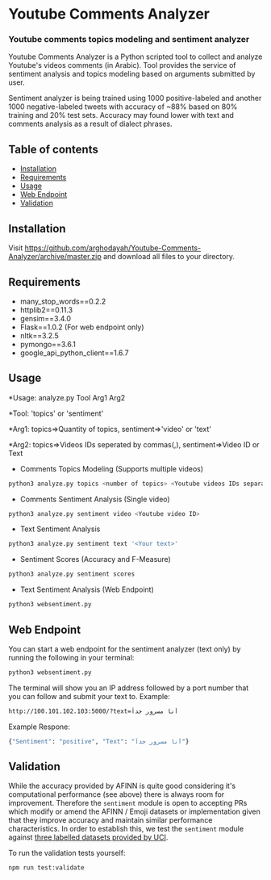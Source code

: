 # Youtube Comments Analyzer
### Youtube comments topics modeling and sentiment analyzer

Youtube Comments Analyzer is a Python scripted tool to collect and analyze Youtube's videos comments (in Arabic). Tool provides the service of sentiment analysis and topics modeling based on arguments submitted by user. 

Sentiment analyzer is being trained using 1000 positive-labeled and another 1000 negative-labeled tweets with accuracy of ~88% based on 80% training and 20% test sets. Accuracy may found lower with text and comments analysis as a result of dialect phrases.

## Table of contents

- [Installation](#installation)
- [Requirements](#requirements)
- [Usage](#usage)
- [Web Endpoint](#web-endpoint)
- [Validation](#validation)

## Installation
Visit https://github.com/arghodayah/Youtube-Comments-Analyzer/archive/master.zip and download all files to your directory.

## Requirements
- many_stop_words==0.2.2
- httplib2==0.11.3
- gensim==3.4.0
- Flask==1.0.2 (For web endpoint only)
- nltk==3.2.5
- pymongo==3.6.1
- google_api_python_client==1.6.7

## Usage
*Usage: analyze.py Tool Arg1 Arg2

*Tool: 'topics' or 'sentiment'

*Arg1: topics=>Quantity of topics, sentiment=>'video' or 'text'

*Arg2: topics=>Videos IDs seperated by commas(,), sentiment=>Video ID or Text

- Comments Topics Modeling (Supports multiple videos)
```bash
python3 analyze.py topics <number of topics> <Youtube videos IDs separated by commas(,)>
```
- Comments Sentiment Analysis (Single video)
```bash
python3 analyze.py sentiment video <Youtube video ID>
```
- Text Sentiment Analysis
```bash
python3 analyze.py sentiment text '<Your text>'
```
- Sentiment Scores (Accuracy and F-Measure)
```bash
python3 analyze.py sentiment scores
```
- Text Sentiment Analysis (Web Endpoint)
```bash
python3 websentiment.py
```

## Web Endpoint
You can start a web endpoint for the sentiment analyzer (text only) by running the following in your terminal:

```bash
python3 websentiment.py
```
The terminal will show you an IP address followed by a port number that you can follow and submit your text to. Example:
```bash
http://100.101.102.103:5000/?text=أنا مسرور جداً
```
Example Respone:
```bash
{"Sentiment": "positive", "Text": "أنا مسرور جداً"}
```

## Validation
While the accuracy provided by AFINN is quite good considering it's computational performance (see above) there is always room for improvement. Therefore the `sentiment` module is open to accepting PRs which modify or amend the AFINN / Emoji datasets or implementation given that they improve accuracy and maintain similar performance characteristics. In order to establish this, we test the `sentiment` module against [three labelled datasets provided by UCI](https://archive.ics.uci.edu/ml/datasets/Sentiment+Labelled+Sentences).

To run the validation tests yourself:
```bash
npm run test:validate
```
